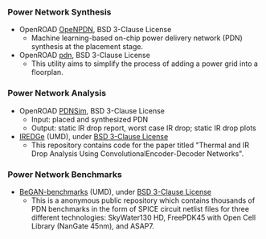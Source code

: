 ### Power Network Synthesis
- OpenROAD [OpeNPDN](https://github.com/The-OpenROAD-Project/OpeNPDN), BSD 3-Clause License
  - Machine learning-based on-chip power delivery network (PDN) synthesis at the placement stage.
- OpenROAD [pdn](https://github.com/The-OpenROAD-Project/OpenROAD/tree/master/src/pdngen), BSD 3-Clause License
  - This utility aims to simplify the process of adding a power grid into a floorplan. 

### Power Network Analysis
+ OpenROAD [PDNSim](https://github.com/The-OpenROAD-Project/PDNSim), BSD 3-Clause License
  - Input: placed and synthesized PDN
  - Output: static IR drop report, worst case IR drop; static IR drop plots
+ [IREDGe](https://github.com/VidyaChhabria/ThermEDGe-and-IREDGe) (UMD), under [BSD 3-Clause License](https://github.com/VidyaChhabria/ThermEDGe-and-IREDGe/blob/master/LICENSE)
  - This repository contains code for the paper titled "Thermal and IR Drop Analysis Using ConvolutionalEncoder-Decoder Networks".

### Power Network Benchmarks
+ [BeGAN-benchmarks](https://github.com/UMN-EDA/BeGAN-benchmarks) (UMD), under [BSD 3-Clause License](https://github.com/UMN-EDA/BeGAN-benchmarks/blob/master/LICENSE)
  - This is a anonymous public repository which contains thousands of PDN benchmarks in the form of SPICE circuit netlist files for three different technologies: SkyWater130 HD, FreePDK45 with Open Cell Library (NanGate 45nm), and ASAP7.
